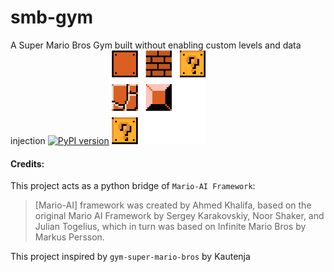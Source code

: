 # smb-gym
A Super Mario Bros Gym built without enabling custom levels and data injection
[![PyPI version](https://badge.fury.io/py/smbgym.svg)](https://badge.fury.io/py/smbgym)
<img src="https://github.com/Mike968/smb-gym/blob/main/mario-blocks.png?raw=true"
     alt="Mario Blocks"
     style="float: center; height: 150px; width: 150px;" />



#### Credits:
This project acts as a python bridge of `Mario-AI Framework`:
> [Mario-AI] framework was created by Ahmed Khalifa, based on the original Mario AI Framework by Sergey Karakovskiy, Noor Shaker, and Julian Togelius, which in turn was based on Infinite Mario Bros by Markus Persson.

This project inspired by `gym-super-mario-bros` by Kautenja
